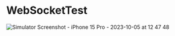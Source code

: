 # WebSocketTest

![Simulator Screenshot - iPhone 15 Pro - 2023-10-05 at 12 47 48](https://github.com/gr-kim-94/WebSocketTest/assets/79794944/b9295e28-1855-4464-9056-596ce03afb67)
